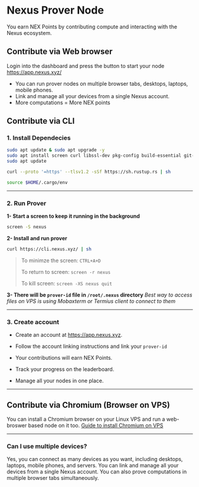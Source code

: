 # Nexus Prover Node
You earn NEX Points by contributing compute and interacting with the Nexus ecosystem.

## Contribute via Web browser
Login into the dashboard and press the button to start your node
https://app.nexus.xyz/

- You can run prover nodes on multiple browser tabs, desktops, laptops, mobile phones.
- Link and manage all your devices from a single Nexus account.
- More computations = More NEX points

## Contribute via CLI
### 1. Install Dependecies
```bash
sudo apt update & sudo apt upgrade -y
sudo apt install screen curl libssl-dev pkg-config build-essential git-all protobuf-compiler -y
sudo apt update
```
```bash
curl --proto '=https' --tlsv1.2 -sSf https://sh.rustup.rs | sh
```
```bash
source $HOME/.cargo/env
```

---

### 2. Run Prover
**1- Start a screen to keep it running in the background**
```bash
screen -S nexus
```
**2- Install and run prover**
```bash
curl https://cli.nexus.xyz/ | sh
```
> To minimze the screen: `CTRL+A+D`
>
> To return to screen: `screen -r nexus`
>
> To kill screen: `screen -XS nexus quit`

**3- There will be `prover-id` file in `/root/.nexus` directory**
*Best way to access files on VPS is using Mobaxterm or Termius client to connect to them*

---

### 3. Create account
* Create an account at https://app.nexus.xyz.

* Follow the account linking instructions and link your `prover-id`

* Your contributions will earn NEX Points.

* Track your progress on the leaderboard.

* Manage all your nodes in one place.

---

## Contribute via Chromium (Browser on VPS)
You can install a Chromium browser on your Linux VPS and run a web-broswer based node on it too. [Guide to install Chromium on VPS](https://github.com/0xmoei/Install-Chromium-Linux-Browser)

---

### Can I use multiple devices?
Yes, you can connect as many devices as you want, including desktops, laptops, mobile phones, and servers. You can link and manage all your devices from a single Nexus account. You can also prove computations in multiple browser tabs simultaneously.
